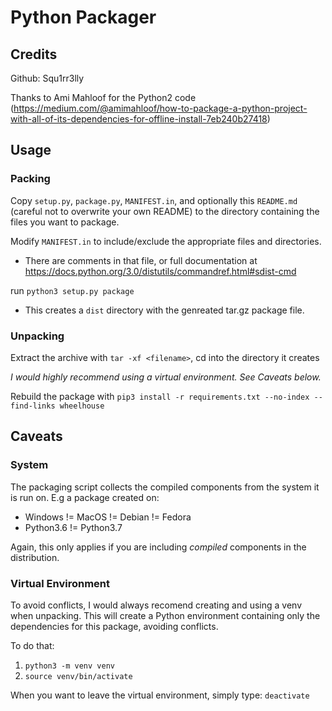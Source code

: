 # Python Packager

## Credits

Github: Squ1rr3lly

Thanks to Ami Mahloof for the Python2 code (https://medium.com/@amimahloof/how-to-package-a-python-project-with-all-of-its-dependencies-for-offline-install-7eb240b27418)

## Usage

### Packing

Copy `setup.py`, `package.py`, `MANIFEST.in`, and optionally this `README.md` (careful not to overwrite your own README) to the directory containing the files you want to package.

Modify `MANIFEST.in` to include/exclude the appropriate files and directories.
  - There are comments in that file, or full documentation at https://docs.python.org/3.0/distutils/commandref.html#sdist-cmd

run `python3 setup.py package`
  - This creates a `dist` directory with the genreated tar.gz package file.

### Unpacking

Extract the archive with `tar -xf <filename>`, cd into the directory it creates

*I would highly recommend using a virtual environment. See Caveats below.*

Rebuild the package with `pip3 install -r requirements.txt --no-index --find-links wheelhouse`

## Caveats

### System
The packaging script collects the compiled components from the system it is run on. 
E.g a package created on:
- Windows != MacOS != Debian != Fedora
- Python3.6 != Python3.7

Again, this only applies if you are including *compiled* components in the distribution.

### Virtual Environment
To avoid conflicts, I would always recomend creating and using a venv when unpacking. This will create a Python environment containing only the dependencies for this package, avoiding conflicts.

To do that:
1) `python3 -m venv venv`
2) `source venv/bin/activate`

When you want to leave the virtual environment, simply type:
`deactivate`
